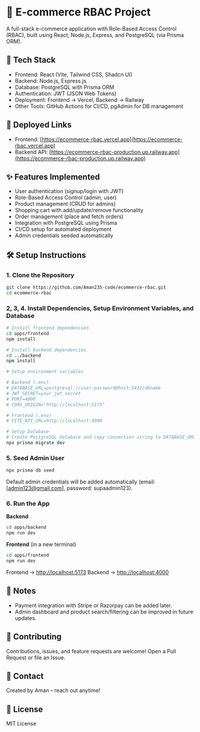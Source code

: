# 🛒 E-commerce RBAC Project

A full-stack e-commerce application with Role-Based Access Control (RBAC), built using React, Node.js, Express, and PostgreSQL (via Prisma ORM).

## 🚀 Tech Stack

* Frontend: React (Vite, Tailwind CSS, Shadcn UI)
* Backend: Node.js, Express.js
* Database: PostgreSQL with Prisma ORM
* Authentication: JWT (JSON Web Tokens)
* Deployment: Frontend → Vercel, Backend → Railway
* Other Tools: GitHub Actions for CI/CD, pgAdmin for DB management

## 🔗 Deployed Links

* Frontend: [https://ecommerce-rbac.vercel.app](https://ecommerce-rbac.vercel.app)
* Backend API: [https://ecommerce-rbac-production.up.railway.app](https://ecommerce-rbac-production.up.railway.app)

## ✨ Features Implemented

* User authentication (signup/login with JWT)
* Role-Based Access Control (admin, user)
* Product management (CRUD for admins)
* Shopping cart with add/update/remove functionality
* Order management (place and fetch orders)
* Integration with PostgreSQL using Prisma
* CI/CD setup for automated deployment
* Admin credentials seeded automatically

## 🛠️ Setup Instructions

### 1. Clone the Repository

```bash
git clone https://github.com/Aman235-code/ecommerce-rbac.git
cd ecommerce-rbac
```

### 2, 3, 4. Install Dependencies, Setup Environment Variables, and Database

```bash
# Install frontend dependencies
cd apps/frontend
npm install

# Install backend dependencies
cd ../backend
npm install

# Setup environment variables

# Backend (.env)
# DATABASE_URL=postgresql://user:password@host:5432/dbname
# JWT_SECRET=your_jwt_secret
# PORT=4000
# CORS_ORIGIN="http://localhost:5173"

# Frontend (.env)
# VITE_API_URL=http://localhost:4000

# Setup Database
# Create PostgreSQL database and copy connection string to DATABASE_URL
npx prisma migrate dev
```

### 5. Seed Admin User

```bash
npx prisma db seed
```

Default admin credentials will be added automatically (email: [admin123@gmail.com], password: supaadmin123).

### 6. Run the App

**Backend**

```bash
cd apps/backend
npm run dev
```

**Frontend** (in a new terminal)

```bash
cd apps/frontend
npm run dev
```

Frontend → [http://localhost:5173](http://localhost:5173)
Backend → [http://localhost:4000](http://localhost:4000)

## 🧩 Notes

* Payment integration with Stripe or Razorpay can be added later.
* Admin dashboard and product search/filtering can be improved in future updates.

## 🙌 Contributing

Contributions, issues, and feature requests are welcome! Open a Pull Request or file an Issue.

## 📧 Contact

Created by Aman – reach out anytime!

## 📄 License

MIT License
